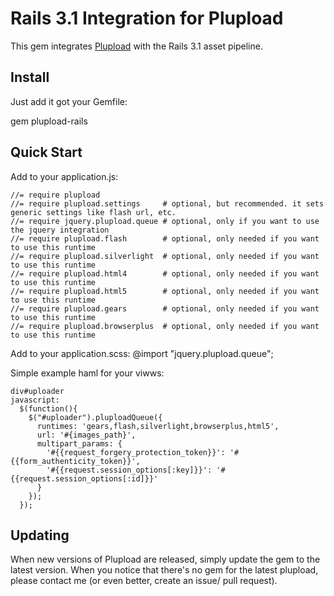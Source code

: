 Rails 3.1 Integration for Plupload
==

This gem integrates [Plupload](http://www.plupload.com/) with the Rails 3.1 asset pipeline.


Install
--

Just add it got your Gemfile:

  gem plupload-rails


Quick Start
--

Add to your application.js:

    //= require plupload
    //= require plupload.settings     # optional, but recommended. it sets generic settings like flash url, etc.
    //= require jquery.plupload.queue # optional, only if you want to use the jquery integration
    //= require plupload.flash        # optional, only needed if you want to use this runtime
    //= require plupload.silverlight  # optional, only needed if you want to use this runtime
    //= require plupload.html4        # optional, only needed if you want to use this runtime
    //= require plupload.html5        # optional, only needed if you want to use this runtime
    //= require plupload.gears        # optional, only needed if you want to use this runtime
    //= require plupload.browserplus  # optional, only needed if you want to use this runtime


Add to your application.scss:
    @import "jquery.plupload.queue";


Simple example haml for your viwws:

    div#uploader
    javascript:
      $(function(){
        $("#uploader").pluploadQueue({
          runtimes: 'gears,flash,silverlight,browserplus,html5',
          url: '#{images_path}',
          multipart_params: {
            '#{{request_forgery_protection_token}}': '#{{form_authenticity_token}}',
            '#{{request.session_options[:key]}}': '#{{request.session_options[:id]}}'
          }
        });
      });


Updating
--
When new versions of Plupload are released, simply update the gem to the latest version. When you notice that there's no gem for the latest plupload, please contact me (or even better, create an issue/ pull request).

